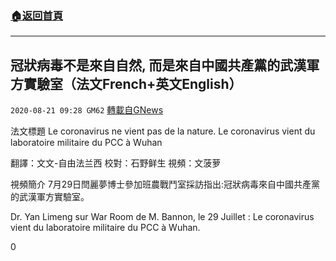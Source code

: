 ###  [:house:返回首頁](https://github.com/ourhimalayas/txt)
---

## 冠狀病毒不是來自自然, 而是來自中國共產黨的武漢軍方實驗室（法文French+英文English）
`2020-08-21 09:28 GM62` [轉載自GNews](https://gnews.org/zh-hant/309949/)

法文標題 Le coronavirus ne vient pas de la nature. Le coronavirus vient du laboratoire militaire du PCC à Wuhan

翻譯：文文-自由法兰西 校對：石野鲜生 視頻：文菠萝



視頻簡介
7月29日閆麗夢博士參加班農戰鬥室採訪指出:冠狀病毒來自中國共產黨的武漢軍方實驗室。

Dr. Yan Limeng sur War Room de M. Bannon, le 29 Juillet : Le coronavirus vient du laboratoire militaire du PCC à Wuhan.

0
